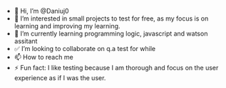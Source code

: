 - 👋 Hi, I’m @Daniuj0
- 👀 I’m interested in small projects to test for free, as my focus is on learning and improving my learning.
- 🌱 I’m currently learning programming logic, javascript and watson assitant
- ✅ I’m looking to collaborate on q.a test for while
- 📫 How to reach me 
- ⚡ Fun fact: I like testing because I am thorough and focus on the user experience as if I was the user.

<!---
Daniuj0/Daniuj0 is a ✨ special ✨ repository because its `README.md` (this file) appears on your GitHub profile.
You can click the Preview link to take a look at your changes.
--->

